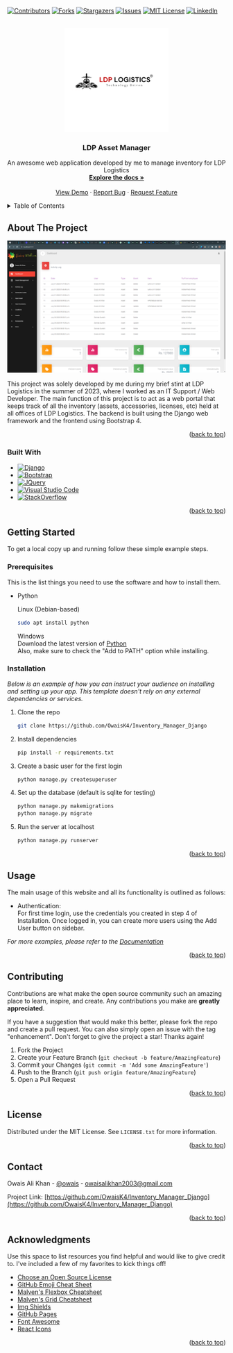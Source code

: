 <!-- Improved compatibility of back to top link: See: https://github.com/othneildrew/Best-README-Template/pull/73 -->
<a name="readme-top"></a>
<!--
*** Thanks for checking out the Best-README-Template. If you have a suggestion
*** that would make this better, please fork the repo and create a pull request
*** or simply open an issue with the tag "enhancement".
*** Don't forget to give the project a star!
*** Thanks again! Now go create something AMAZING! :D
-->



<!-- PROJECT SHIELDS -->
<!--
*** I'm using markdown "reference style" links for readability.
*** Reference links are enclosed in brackets [ ] instead of parentheses ( ).
*** See the bottom of this document for the declaration of the reference variables
*** for contributors-url, forks-url, etc. This is an optional, concise syntax you may use.
*** https://www.markdownguide.org/basic-syntax/#reference-style-links
-->
[![Contributors][contributors-shield]][contributors-url]
[![Forks][forks-shield]][forks-url]
[![Stargazers][stars-shield]][stars-url]
[![Issues][issues-shield]][issues-url]
[![MIT License][license-shield]][license-url]
[![LinkedIn][linkedin-shield]][linkedin-url]



<!-- PROJECT LOGO -->
<br />
<div align="center">
  <a href="https://github.com/othneildrew/Best-README-Template">
    <img src="sample/logo.png" alt="Logo" width="240" height="240">
  </a>

  <h3 align="center">LDP Asset Manager</h3>

  <p align="center">
    An awesome web application developed by me to manage inventory for LDP Logistics
    <br />
    <a href="https://github.com/OwaisK4/Inventory_Manager_Django"><strong>Explore the docs »</strong></a>
    <br />
    <br />
    <a href="https://github.com/OwaisK4/Inventory_Manager_Django">View Demo</a>
    ·
    <a href="https://github.com/OwaisK4/Inventory_Manager_Django/issues">Report Bug</a>
    ·
    <a href="https://github.com/OwaisK4/Inventory_Manager_Django/issues">Request Feature</a>
  </p>
</div>



<!-- TABLE OF CONTENTS -->
<details>
  <summary>Table of Contents</summary>
  <ol>
    <li>
      <a href="#about-the-project">About The Project</a>
      <ul>
        <li><a href="#built-with">Built With</a></li>
      </ul>
    </li>
    <li>
      <a href="#getting-started">Getting Started</a>
      <ul>
        <li><a href="#prerequisites">Prerequisites</a></li>
        <li><a href="#installation">Installation</a></li>
      </ul>
    </li>
    <li><a href="#usage">Usage</a></li>
    <li><a href="#roadmap">Roadmap</a></li>
    <li><a href="#contributing">Contributing</a></li>
    <li><a href="#license">License</a></li>
    <li><a href="#contact">Contact</a></li>
    <li><a href="#acknowledgments">Acknowledgments</a></li>
  </ol>
</details>



<!-- ABOUT THE PROJECT -->
## About The Project

[![Product Name Screen Shot][product-screenshot]](https://example.com)

This project was solely developed by me during my brief stint at LDP Logistics in the summer of 2023, where I worked as an IT Support / Web Developer. The main function of this project is to act as a web portal that keeps track of all the inventory (assets, accessories, licenses, etc) held at all offices of LDP Logistics. The backend is built using the Django web framework and the frontend using Bootstrap 4.

<p align="right">(<a href="#readme-top">back to top</a>)</p>

### Built With

* [![Django][Django-badge]][Django-url]
* [![Bootstrap][Bootstrap.com]][Bootstrap-url]
* [![JQuery][JQuery.com]][JQuery-url]
* [![Visual Studio Code][VS-Code-badge]][VS-Code-url]
* [![StackOverflow][StackOverflow-badge]][StackOverflow-url]

<p align="right">(<a href="#readme-top">back to top</a>)</p>

<!-- GETTING STARTED -->
## Getting Started

To get a local copy up and running follow these simple example steps.

### Prerequisites

This is the list things you need to use the software and how to install them.

* Python

  Linux (Debian-based)
  ```sh
  sudo apt install python
  ```
  Windows<br>
  Download the latest version of <a href="https://www.python.org/downloads/">Python<a><br>
  Also, make sure to check the "Add to PATH" option while installing.
  

### Installation

_Below is an example of how you can instruct your audience on installing and setting up your app. This template doesn't rely on any external dependencies or services._

1. Clone the repo
   ```sh
   git clone https://github.com/OwaisK4/Inventory_Manager_Django
   ```
3. Install dependencies
   ```sh
   pip install -r requirements.txt
   ```
4. Create a basic user for the first login
   ```py
   python manage.py createsuperuser
   ``` 
6. Set up the database (default is sqlite for testing)
   ```py
   python manage.py makemigrations
   python manage.py migrate
   ```
7. Run the server at localhost
   ```py
   python manage.py runserver
   ```

<p align="right">(<a href="#readme-top">back to top</a>)</p>



<!-- USAGE EXAMPLES -->
## Usage

The main usage of this website and all its functionality is outlined as follows:

* Authentication: <br>
For first time login, use the credentials you created in step 4 of Installation. Once logged in, you can create more users using the Add User button on sidebar.


_For more examples, please refer to the [Documentation](https://example.com)_

<p align="right">(<a href="#readme-top">back to top</a>)</p>


<!-- CONTRIBUTING -->
## Contributing

Contributions are what make the open source community such an amazing place to learn, inspire, and create. Any contributions you make are **greatly appreciated**.

If you have a suggestion that would make this better, please fork the repo and create a pull request. You can also simply open an issue with the tag "enhancement".
Don't forget to give the project a star! Thanks again!

1. Fork the Project
2. Create your Feature Branch (`git checkout -b feature/AmazingFeature`)
3. Commit your Changes (`git commit -m 'Add some AmazingFeature'`)
4. Push to the Branch (`git push origin feature/AmazingFeature`)
5. Open a Pull Request

<p align="right">(<a href="#readme-top">back to top</a>)</p>



<!-- LICENSE -->
## License

Distributed under the MIT License. See `LICENSE.txt` for more information.

<p align="right">(<a href="#readme-top">back to top</a>)</p>



<!-- CONTACT -->
## Contact

Owais Ali Khan - [@owais](https://www.linkedin.com/in/owais-ali-khan-04933b238/) - owaisalikhan2003@gmail.com

Project Link: [https://github.com/OwaisK4/Inventory_Manager_Django](https://github.com/OwaisK4/Inventory_Manager_Django)

<p align="right">(<a href="#readme-top">back to top</a>)</p>



<!-- ACKNOWLEDGMENTS -->
## Acknowledgments

Use this space to list resources you find helpful and would like to give credit to. I've included a few of my favorites to kick things off!

* [Choose an Open Source License](https://choosealicense.com)
* [GitHub Emoji Cheat Sheet](https://www.webpagefx.com/tools/emoji-cheat-sheet)
* [Malven's Flexbox Cheatsheet](https://flexbox.malven.co/)
* [Malven's Grid Cheatsheet](https://grid.malven.co/)
* [Img Shields](https://shields.io)
* [GitHub Pages](https://pages.github.com)
* [Font Awesome](https://fontawesome.com)
* [React Icons](https://react-icons.github.io/react-icons/search)

<p align="right">(<a href="#readme-top">back to top</a>)</p>



<!-- MARKDOWN LINKS & IMAGES -->
<!-- https://www.markdownguide.org/basic-syntax/#reference-style-links -->
[contributors-shield]: https://img.shields.io/github/contributors/othneildrew/Best-README-Template.svg?style=for-the-badge
[contributors-url]: https://github.com/OwaisK4/Inventory_Manager_Django/graphs/contributors
[forks-shield]: https://img.shields.io/github/forks/othneildrew/Best-README-Template.svg?style=for-the-badge
[forks-url]: https://github.com/OwaisK4/Inventory_Manager_Django/network/members
[stars-shield]: https://img.shields.io/github/stars/othneildrew/Best-README-Template.svg?style=for-the-badge
[stars-url]: https://github.com/OwaisK4/Inventory_Manager_Django/stargazers
[issues-shield]: https://img.shields.io/github/issues/othneildrew/Best-README-Template.svg?style=for-the-badge
[issues-url]: https://github.com/OwaisK4/Inventory_Manager_Django/issues
[license-shield]: https://img.shields.io/github/license/othneildrew/Best-README-Template.svg?style=for-the-badge
[license-url]: https://github.com/OwaisK4/Inventory_Manager_Django/blob/master/LICENSE.txt
[linkedin-shield]: https://img.shields.io/badge/-LinkedIn-black.svg?style=for-the-badge&logo=linkedin&colorB=555
[linkedin-url]: https://www.linkedin.com/in/owais-ali-khan-04933b238/
[product-screenshot]: sample/project.png
[Django-badge]: https://img.shields.io/badge/django-%23092E20.svg?style=for-the-badge&logo=django&logoColor=white
[Django-url]: https://www.djangoproject.com/
[Svelte.dev]: https://img.shields.io/badge/Svelte-4A4A55?style=for-the-badge&logo=svelte&logoColor=FF3E00
[Svelte-url]: https://svelte.dev/
[Laravel.com]: https://img.shields.io/badge/Laravel-FF2D20?style=for-the-badge&logo=laravel&logoColor=white
[Laravel-url]: https://laravel.com
[Bootstrap.com]: https://img.shields.io/badge/Bootstrap-563D7C?style=for-the-badge&logo=bootstrap&logoColor=white
[Bootstrap-url]: https://getbootstrap.com
[JQuery.com]: https://img.shields.io/badge/jQuery-0769AD?style=for-the-badge&logo=jquery&logoColor=white
[JQuery-url]: https://jquery.com 
[VS-Code-badge]: https://img.shields.io/badge/Visual%20Studio%20Code-0078d7.svg?style=for-the-badge&logo=visual-studio-code&logoColor=white
[VS-Code-url]: https://code.visualstudio.com/
[StackOverflow-badge]: https://img.shields.io/badge/-Stackoverflow-FE7A16?style=for-the-badge&logo=stack-overflow&logoColor=white
[StackOverflow-url]: https://img.shields.io/badge/-Stackoverflow-FE7A16?style=for-the-badge&logo=stack-overflow&logoColor=white
